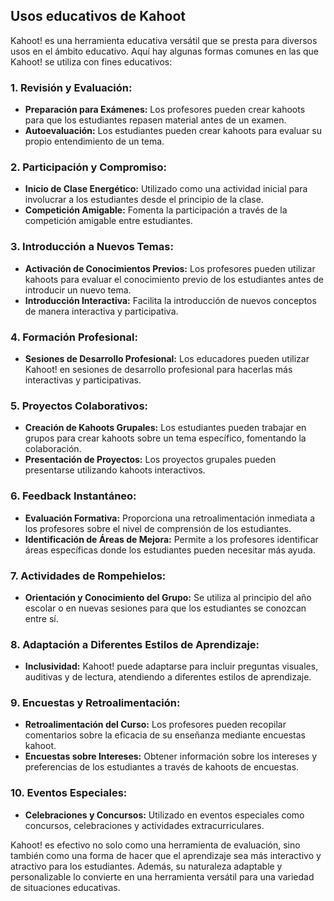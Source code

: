 ## Usos educativos de Kahoot

Kahoot! es una herramienta educativa versátil que se presta para diversos usos en el ámbito educativo. Aquí hay algunas formas comunes en las que Kahoot! se utiliza con fines educativos:

### 1. **Revisión y Evaluación:**
   - **Preparación para Exámenes:** Los profesores pueden crear kahoots para que los estudiantes repasen material antes de un examen.
   - **Autoevaluación:** Los estudiantes pueden crear kahoots para evaluar su propio entendimiento de un tema.

### 2. **Participación y Compromiso:**
   - **Inicio de Clase Energético:** Utilizado como una actividad inicial para involucrar a los estudiantes desde el principio de la clase.
   - **Competición Amigable:** Fomenta la participación a través de la competición amigable entre estudiantes.

### 3. **Introducción a Nuevos Temas:**
   - **Activación de Conocimientos Previos:** Los profesores pueden utilizar kahoots para evaluar el conocimiento previo de los estudiantes antes de introducir un nuevo tema.
   - **Introducción Interactiva:** Facilita la introducción de nuevos conceptos de manera interactiva y participativa.

### 4. **Formación Profesional:**
   - **Sesiones de Desarrollo Profesional:** Los educadores pueden utilizar Kahoot! en sesiones de desarrollo profesional para hacerlas más interactivas y participativas.

### 5. **Proyectos Colaborativos:**
   - **Creación de Kahoots Grupales:** Los estudiantes pueden trabajar en grupos para crear kahoots sobre un tema específico, fomentando la colaboración.
   - **Presentación de Proyectos:** Los proyectos grupales pueden presentarse utilizando kahoots interactivos.

### 6. **Feedback Instantáneo:**
   - **Evaluación Formativa:** Proporciona una retroalimentación inmediata a los profesores sobre el nivel de comprensión de los estudiantes.
   - **Identificación de Áreas de Mejora:** Permite a los profesores identificar áreas específicas donde los estudiantes pueden necesitar más ayuda.

### 7. **Actividades de Rompehielos:**
   - **Orientación y Conocimiento del Grupo:** Se utiliza al principio del año escolar o en nuevas sesiones para que los estudiantes se conozcan entre sí.

### 8. **Adaptación a Diferentes Estilos de Aprendizaje:**
   - **Inclusividad:** Kahoot! puede adaptarse para incluir preguntas visuales, auditivas y de lectura, atendiendo a diferentes estilos de aprendizaje.

### 9. **Encuestas y Retroalimentación:**
   - **Retroalimentación del Curso:** Los profesores pueden recopilar comentarios sobre la eficacia de su enseñanza mediante encuestas kahoot.
   - **Encuestas sobre Intereses:** Obtener información sobre los intereses y preferencias de los estudiantes a través de kahoots de encuestas.

### 10. **Eventos Especiales:**
   - **Celebraciones y Concursos:** Utilizado en eventos especiales como concursos, celebraciones y actividades extracurriculares.

Kahoot! es efectivo no solo como una herramienta de evaluación, sino también como una forma de hacer que el aprendizaje sea más interactivo y atractivo para los estudiantes. Además, su naturaleza adaptable y personalizable lo convierte en una herramienta versátil para una variedad de situaciones educativas.

